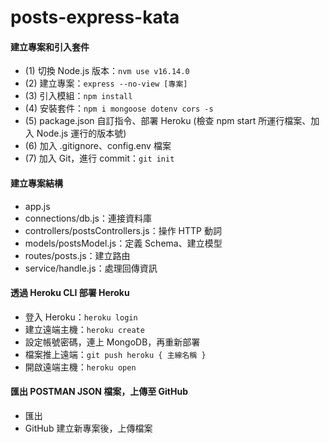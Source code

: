 # posts-express-kata

#### 建立專案和引入套件
- (1) 切換 Node.js 版本：``` nvm use v16.14.0 ```
- (2) 建立專案：``` express --no-view [專案] ```
- (3) 引入模組：``` npm install ```
- (4) 安裝套件：```npm i mongoose dotenv cors -s ```
- (5) package.json 自訂指令、部署 Heroku (檢查 npm start 所運行檔案、加入 Node.js 運行的版本號)
- (6) 加入 .gitignore、config.env 檔案
- (7) 加入 Git，進行 commit：``` git init ```

#### 建立專案結構
- app.js
- connections/db.js：連接資料庫
- controllers/postsControllers.js：操作 HTTP 動詞
- models/postsModel.js：定義 Schema、建立模型
- routes/posts.js：建立路由
- service/handle.js：處理回傳資訊

#### 透過 Heroku CLI 部署 Heroku
- 登入 Heroku：``` heroku login ```
- 建立遠端主機：``` heroku create ```
- 設定帳號密碼，連上 MongoDB，再重新部署
- 檔案推上遠端：``` git push heroku { 主線名稱 } ```
- 開啟遠端主機：``` heroku open ```

#### 匯出 POSTMAN JSON 檔案，上傳至 GitHub
- 匯出
- GitHub 建立新專案後，上傳檔案
